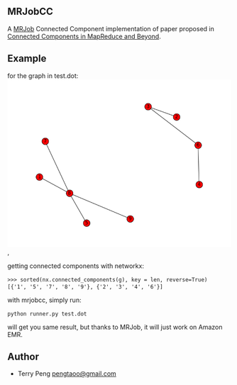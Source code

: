 MRJobCC
-------

A [MRJob](https://github.com/Yelp/mrjob/tree/master/mrjob) Connected Component implementation of paper proposed in [Connected Components in MapReduce and Beyond](http://dl.acm.org/citation.cfm?id=2670997).
 
Example
-------

for the graph in test.dot: ![graph](https://github.com/tpeng/mrjobcc/raw/master/img/test.png),

getting connected components with networkx:

```
>>> sorted(nx.connected_components(g), key = len, reverse=True)
[{'1', '5', '7', '8', '9'}, {'2', '3', '4', '6'}]
```

with mrjobcc, simply run:

```
python runner.py test.dot
```
will get you same result, but thanks to MRJob, it will just work on Amazon EMR.

Author
------
* Terry Peng <pengtaoo@gmail.com>
